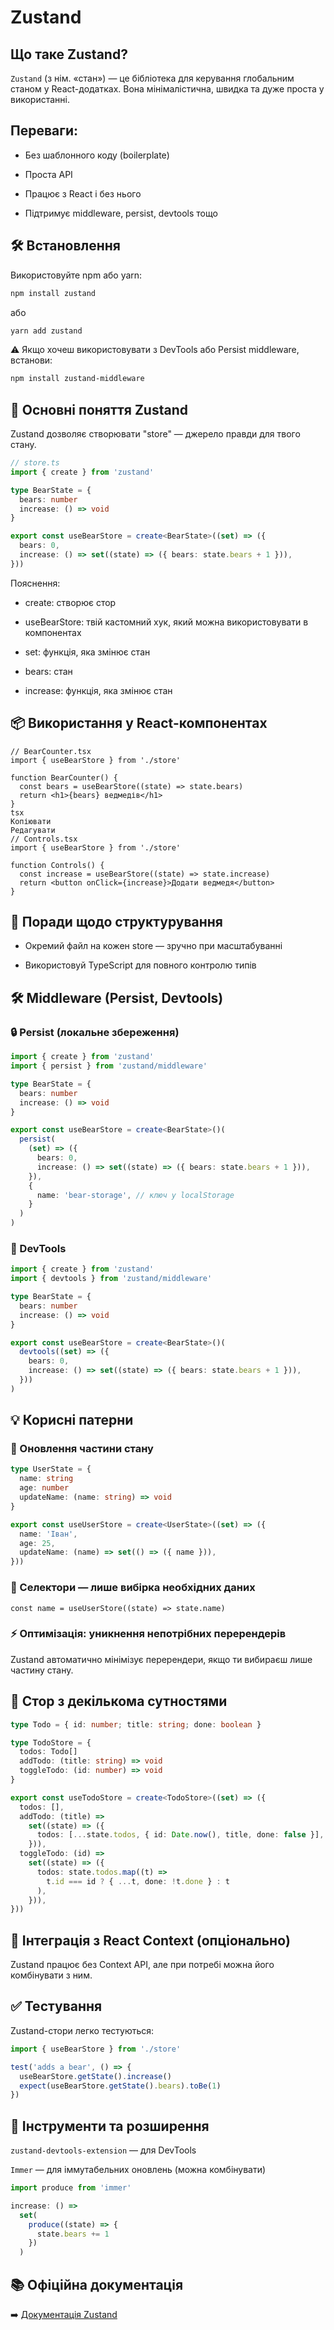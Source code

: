 # Zustand

## Що таке Zustand?
`Zustand` (з нім. «стан») — це бібліотека для керування глобальним станом у React-додатках. Вона мінімалістична, швидка та дуже проста у використанні.

## Переваги:
- Без шаблонного коду (boilerplate)

- Проста API

- Працює з React і без нього

- Підтримує middleware, persist, devtools тощо

## 🛠️ Встановлення
Використовуйте npm або yarn:

  ```bash
  npm install zustand
  ```
або

  ```bash
  yarn add zustand
  ```

⚠️ Якщо хочеш використовувати з DevTools або Persist middleware, встанови:

  ```bash
  npm install zustand-middleware
  ```

## 🧠 Основні поняття Zustand
Zustand дозволяє створювати "store" — джерело правди для твого стану.

```ts
// store.ts
import { create } from 'zustand'

type BearState = {
  bears: number
  increase: () => void
}

export const useBearStore = create<BearState>((set) => ({
  bears: 0,
  increase: () => set((state) => ({ bears: state.bears + 1 })),
}))
```

Пояснення:
- create: створює стор

- useBearStore: твій кастомний хук, який можна використовувати в компонентах

- set: функція, яка змінює стан

- bears: стан

- increase: функція, яка змінює стан

## 📦 Використання у React-компонентах
```tsx
// BearCounter.tsx
import { useBearStore } from './store'

function BearCounter() {
  const bears = useBearStore((state) => state.bears)
  return <h1>{bears} ведмедів</h1>
}
tsx
Копіювати
Редагувати
// Controls.tsx
import { useBearStore } from './store'

function Controls() {
  const increase = useBearStore((state) => state.increase)
  return <button onClick={increase}>Додати ведмедя</button>
}
```

## 🧩 Поради щодо структурування
- Окремий файл на кожен store — зручно при масштабуванні

- Використовуй TypeScript для повного контролю типів

## 🛠️ Middleware (Persist, Devtools)

### 🔒 Persist (локальне збереження)
```ts
import { create } from 'zustand'
import { persist } from 'zustand/middleware'

type BearState = {
  bears: number
  increase: () => void
}

export const useBearStore = create<BearState>()(
  persist(
    (set) => ({
      bears: 0,
      increase: () => set((state) => ({ bears: state.bears + 1 })),
    }),
    {
      name: 'bear-storage', // ключ у localStorage
    }
  )
)
```

### 🧰 DevTools
```ts
import { create } from 'zustand'
import { devtools } from 'zustand/middleware'

type BearState = {
  bears: number
  increase: () => void
}

export const useBearStore = create<BearState>()(
  devtools((set) => ({
    bears: 0,
    increase: () => set((state) => ({ bears: state.bears + 1 })),
  }))
)
```

## 💡 Корисні патерни

### 🔄 Оновлення частини стану
```ts
type UserState = {
  name: string
  age: number
  updateName: (name: string) => void
}

export const useUserStore = create<UserState>((set) => ({
  name: 'Іван',
  age: 25,
  updateName: (name) => set(() => ({ name })),
}))
```

### 🧪 Селектори — лише вибірка необхідних даних
```tsx
const name = useUserStore((state) => state.name)
```

### ⚡ Оптимізація: уникнення непотрібних перерендерів
Zustand автоматично мінімізує перерендери, якщо ти вибираєш лише частину стану.

## 🧵 Стор з декількома сутностями
```ts
type Todo = { id: number; title: string; done: boolean }

type TodoStore = {
  todos: Todo[]
  addTodo: (title: string) => void
  toggleTodo: (id: number) => void
}

export const useTodoStore = create<TodoStore>((set) => ({
  todos: [],
  addTodo: (title) =>
    set((state) => ({
      todos: [...state.todos, { id: Date.now(), title, done: false }],
    })),
  toggleTodo: (id) =>
    set((state) => ({
      todos: state.todos.map((t) =>
        t.id === id ? { ...t, done: !t.done } : t
      ),
    })),
}))
```

## 🔗 Інтеграція з React Context (опціонально)
Zustand працює без Context API, але при потребі можна його комбінувати з ним.

## ✅ Тестування
Zustand-стори легко тестуються:

```ts
import { useBearStore } from './store'

test('adds a bear', () => {
  useBearStore.getState().increase()
  expect(useBearStore.getState().bears).toBe(1)
})
```

## 🧰 Інструменти та розширення
`zustand-devtools-extension` — для DevTools

`Immer` — для іммутабельних оновлень (можна комбінувати)

```ts
import produce from 'immer'

increase: () =>
  set(
    produce((state) => {
      state.bears += 1
    })
  )
```

## 📚 Офіційна документація
➡️ [Документація Zustand](https://docs.pmnd.rs/zustand/getting-started/introduction)
